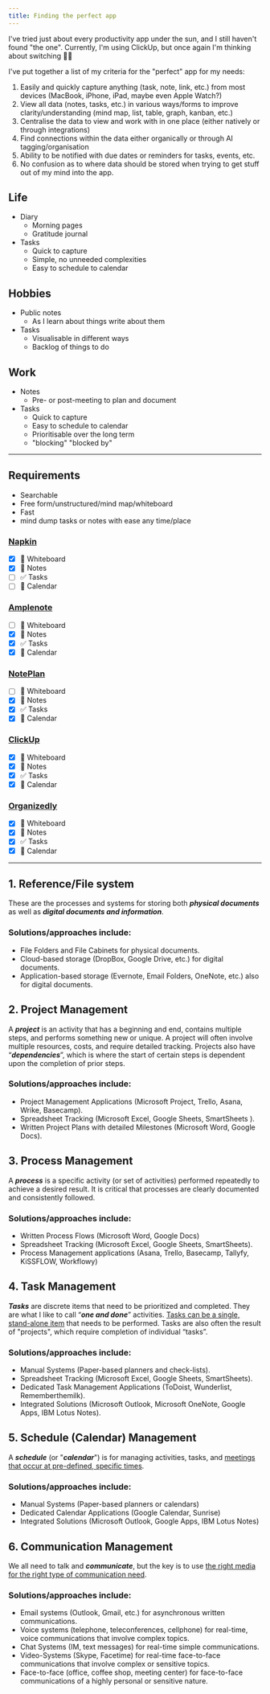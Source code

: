 ```yaml
---
title: Finding the perfect app
---
```


I've tried just about every productivity app under the sun, and I still haven't found "the one".
Currently, I'm using ClickUp, but once again I'm thinking about switching :woman_facepalming:

I've put together a list of my criteria for the "perfect" app for my needs:

1.  Easily and quickly capture anything (task, note, link, etc.) from most devices (MacBook, iPhone, iPad, maybe even Apple Watch?)
2.  View all data (notes, tasks, etc.) in various ways/forms to improve clarity/understanding (mind map, list, table, graph, kanban, etc.)
3.  Centralise the data to view and work with in one place (either natively or through integrations)
4.  Find connections within the data either organically or through AI tagging/organisation
5.  Ability to be notified with due dates or reminders for tasks, events, etc.
6.  No confusion as to where data should be stored when trying to get stuff out of my mind into the app.

## Life

- Diary
  - Morning pages
  - Gratitude journal
- Tasks
  - Quick to capture
  - Simple, no unneeded complexities
  - Easy to schedule to calendar

## Hobbies

- Public notes
  - As I learn about things write about them
- Tasks
  - Visualisable in different ways
  - Backlog of things to do

## Work

- Notes
  - Pre- or post-meeting to plan and document
- Tasks
  - Quick to capture
  - Easy to schedule to calendar
  - Prioritisable over the long term
  - "blocking" "blocked by"

---

## Requirements

- Searchable
- Free form/unstructured/mind map/whiteboard
- Fast
- mind dump tasks or notes with ease any time/place

### [Napkin](https://napkin.one)

- [x] :brain: Whiteboard
- [x] :memo: Notes
- [ ] :white_check_mark: Tasks
- [ ] :calendar: Calendar

### [Amplenote](https://www.amplenote.com/)

- [ ] :brain: Whiteboard
- [x] :memo: Notes
- [x] :white_check_mark: Tasks
- [x] :calendar: Calendar

### [NotePlan](https://noteplan.co/)

- [ ] :brain: Whiteboard
- [x] :memo: Notes
- [x] :white_check_mark: Tasks
- [x] :calendar: Calendar

### [ClickUp](https://clickup.com/)

- [x] :brain: Whiteboard
- [x] :memo: Notes
- [x] :white_check_mark: Tasks
- [x] :calendar: Calendar

### [Organizedly](https://www.organized.ly/)

- [x] :brain: Whiteboard
- [x] :memo: Notes
- [x] :white_check_mark: Tasks
- [x] :calendar: Calendar

---

## 1. Reference/File system

These are the processes and systems for storing both **_physical documents_** as well as **_digital documents and information_**.

### Solutions/approaches include:

- File Folders and File Cabinets for physical documents.
- Cloud-based storage (DropBox, Google Drive, etc.) for digital documents.
- Application-based storage (Evernote, Email Folders, OneNote, etc.) also for digital documents.

## 2. Project Management

A **_project_** is an activity that has a beginning and end, contains multiple steps, and performs something new or unique. A project will often involve multiple resources, costs, and require detailed tracking. Projects also have “**_dependencies_**”, which is where the start of certain steps is dependent upon the completion of prior steps.

### Solutions/approaches include:

- Project Management Applications (Microsoft Project, Trello, Asana, Wrike, Basecamp).
- Spreadsheet Tracking (Microsoft Excel, Google Sheets, SmartSheets ).
- Written Project Plans with detailed Milestones (Microsoft Word, Google Docs).

## 3. Process Management

A **_process_** is a specific activity (or set of activities) performed repeatedly to achieve a desired result. It is critical that processes are clearly documented and consistently followed.

### Solutions/approaches include:

- Written Process Flows (Microsoft Word, Google Docs)
- Spreadsheet Tracking (Microsoft Excel, Google Sheets, SmartSheets).
- Process Management applications (Asana, Trello, Basecamp, Tallyfy, KiSSFLOW, Workflowy)

## 4. Task Management

**_Tasks_** are discrete items that need to be prioritized and completed. They are what I like to call “**_one and done_**” activities. [Tasks can be a single, stand-alone item](http://www.emailoverloadsolutions.com/blog/microsoft-outlook-tasks-a-primer) that needs to be performed. Tasks are also often the result of "projects", which require completion of individual “tasks”.

### Solutions/approaches include:

- Manual Systems (Paper-based planners and check-lists).
- Spreadsheet Tracking (Microsoft Excel, Google Sheets, SmartSheets).
- Dedicated Task Management Applications (ToDoist, Wunderlist, Rememberthemilk).
- Integrated Solutions (Microsoft Outlook, Microsoft OneNote, Google Apps, IBM Lotus Notes).

## 5. Schedule (Calendar) Management

A **_schedule_** (or "**_calendar_**") is for managing activities, tasks, and [meetings that occur at pre-defined, specific times](http://www.emailoverloadsolutions.com/blog/balancing-tasks-appointments).

### Solutions/approaches include:

- Manual Systems (Paper-based planners or calendars)
- Dedicated Calendar Applications (Google Calendar, Sunrise)
- Integrated Solutions (Microsoft Outlook, Google Apps, IBM Lotus Notes)

## 6. Communication Management

We all need to talk and **_communicate_**, but the key is to use [the right media for the right type of communication need](http://www.emailoverloadsolutions.com/blog/media-richness-theory-a-quick-primer).

### Solutions/approaches include:

- Email systems (Outlook, Gmail, etc.) for asynchronous written communications.
- Voice systems (telephone, teleconferences, cellphone) for real-time, voice communications that involve complex topics.
- Chat Systems (IM, text messages) for real-time simple communications.
- Video-Systems (Skype, Facetime) for real-time face-to-face communications that involve complex or sensitive topics.
- Face-to-face (office, coffee shop, meeting center) for face-to-face communications of a highly personal or sensitive nature.

